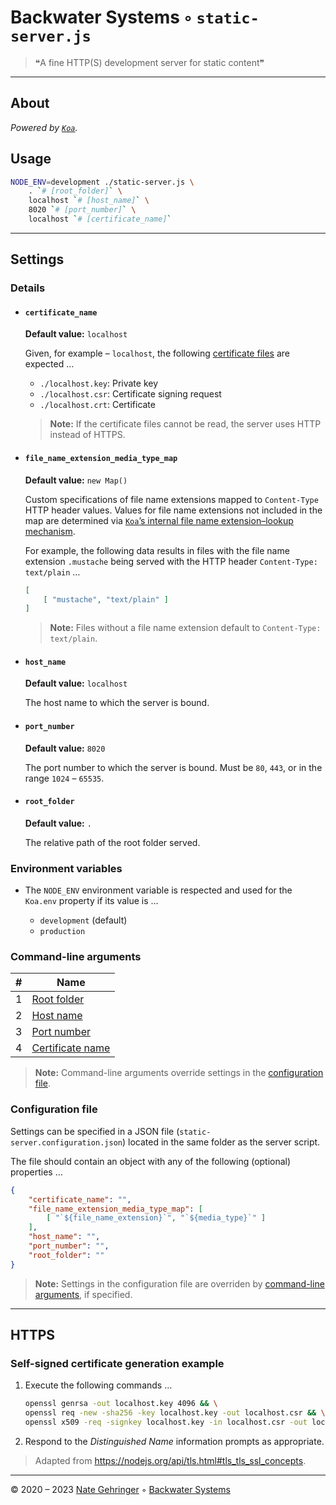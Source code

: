 # Backwater Systems ◦ `static-server.js`

> ❝A fine HTTP(S) development server for static content❞

---

## About

_Powered by [`Koa`](https://koajs.com/)._

## Usage

```sh
NODE_ENV=development ./static-server.js \
	. `# [root_folder]` \
	localhost `# [host_name]` \
	8020 `# [port_number]` \
	localhost `# [certificate_name]`
```

---

## Settings

### Details

- #### `certificate_name`

	**Default value:** `localhost`

	Given, for example – `localhost`, the following [certificate files](#self-signed-certificate-generation-example) are expected …
	- `./localhost.key`: Private key
	- `./localhost.csr`: Certificate signing request
	- `./localhost.crt`: Certificate

	> **Note:** If the certificate files cannot be read, the server uses HTTP instead of HTTPS.

- #### `file_name_extension_media_type_map`

	**Default value:** `new Map()`

	Custom specifications of file name extensions mapped to `Content-Type` HTTP header values. Values for file name extensions not included in the map are determined via [`Koa`’s internal file name extension–lookup mechanism](https://github.com/koajs/koa/blob/master/docs/api/response.md#responsetype-1).

	For example, the following data results in files with the file name extension `.mustache` being served with the HTTP header `Content-Type: text/plain` …

	```json
	[
		[ "mustache", "text/plain" ]
	]
	```
	> **Note:** Files without a file name extension default to `Content-Type: text/plain`.

- #### `host_name`

	**Default value:** `localhost`

	The host name to which the server is bound.

- #### `port_number`

	**Default value:** `8020`

	The port number to which the server is bound. Must be `80`, `443`, or in the range `1024` – `65535`.

- #### `root_folder`

	**Default value:** `.`

	The relative path of the root folder served.

### Environment variables

- The `NODE_ENV` environment variable is respected and used for the `Koa.env` property if its value is …

	- `development` (default)
	- `production`

### Command-line arguments

| #   | Name                                  |
| --: | ------------------------------------- |
|   1 | [Root folder](#root_folder)           |
|   2 | [Host name](#host_name)               |
|   3 | [Port number](#port_number)           |
|   4 | [Certificate name](#certificate_name) |

> **Note:** Command-line arguments override settings in the [configuration file](#configuration-file).

### Configuration file

Settings can be specified in a JSON file (`static-server.configuration.json`) located in the same folder as the server script.

The file should contain an object with any of the following (optional) properties …

```json
{
	"certificate_name": "",
	"file_name_extension_media_type_map": [
		[ "`${file_name_extension}`", "`${media_type}`" ]
	],
	"host_name": "",
	"port_number": "",
	"root_folder": ""
}
```

> **Note:** Settings in the configuration file are overriden by [command-line arguments](#command-line-arguments), if specified.

---

## HTTPS

### Self-signed certificate generation example

1. Execute the following commands …
	```sh
	openssl genrsa -out localhost.key 4096 && \
	openssl req -new -sha256 -key localhost.key -out localhost.csr && \
	openssl x509 -req -signkey localhost.key -in localhost.csr -out localhost.crt -days 365
	```
2. Respond to the _Distinguished Name_ information prompts as appropriate.

> Adapted from <https://nodejs.org/api/tls.html#tls_tls_ssl_concepts>.

---

© 2020 – 2023 [Nate Gehringer](mailto:nate@backwater.systems) ◦ [Backwater Systems](https://backwater.systems/)